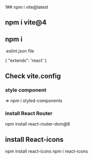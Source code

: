 1## npm i vite@latest 
## npm i vite@4
## npm i

.eslint.json file 

{
    "extends": 'react'
}

## Check vite.config

### style component
=> npm i styled-components


### install React Router
npm install react-router-dom@6

## install React-icons 
npm install react-icons 
npm i react-icons 



